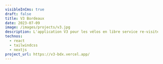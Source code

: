 ```yaml
---
visibleInCms: true
draft: false
title: V3 Bordeaux
date: 2023-07-09
image: /images/projects/v3.jpg
description: L'application V3 pour les vélos en libre service re-visitée et enrichie.
technos:
  - react
  - tailwindcss
  - nextjs
project_url: https://v3-bdx.vercel.app/
---
```

